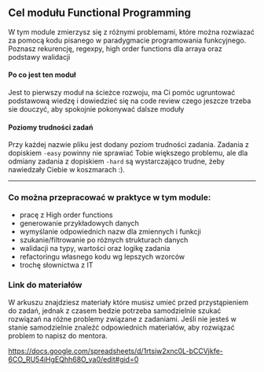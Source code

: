 ## Cel modułu Functional Programming

W tym module zmierzysz się z różnymi problemami, które można rozwiazać za pomocą kodu pisanego w paradygmacie programowania funkcyjnego. Poznasz rekurencję, regexpy, high order functions dla arraya oraz podstawy walidacji

#### Po co jest ten moduł

Jest to pierwszy moduł na ścieżce rozwoju, ma Ci pomóc ugruntować podstawową wiedzę i dowiedzieć się na code review czego jeszcze trzeba sie douczyć, aby spokojnie pokonywać dalsze moduły

#### Poziomy trudności zadań

Przy każdej nazwie pliku jest dodany poziom trudności zadania. Zadania z dopiskiem `-easy` powinny nie sprawiać Tobie większego problemu, ale dla odmiany zadania z dopiskiem `-hard` są wystarczająco trudne, żeby nawiedzały Ciebie w koszmarach :).

---

### Co można przepracować w praktyce w tym module:

- pracę z High order functions
- generowanie przykładowych danych
- wymyślanie odpowiednich nazw dla zmiennych i funkcji
- szukanie/filtrowanie po różnych strukturach danych
- walidacji na typy, wartości oraz logikę zadania
- refactoringu własnego kodu wg lepszych wzorców
- trochę słownictwa z IT

### Link do materiałów

W arkuszu znajdziesz materiały które musisz umieć przed przystąpieniem do zadań, jednak z czasem bedzie potrzeba samodzielnie szukać rozwiązań na różne problemy związane z zadaniami. Jeśli nie jesteś w stanie samodzielnie znaleźć odpowiednich materiałów, aby rozwiązać problem to napisz do mentora.

https://docs.google.com/spreadsheets/d/1rtsiw2xnc0L-bCCVjkfe-6CO_RU54iHgEQhh68O_ya0/edit#gid=0
